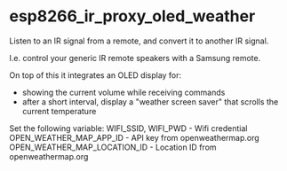 # esp8266_ir_proxy_oled_weather

Listen to an IR signal from a remote, and convert it to another IR signal.

I.e. control your generic IR remote speakers with a Samsung remote.

On top of this it integrates an OLED display for:
- showing the current volume while receiving commands
- after a short interval, display a "weather screen saver" that scrolls the current temperature

Set the following variable:
WIFI_SSID, WIFI_PWD - Wifi credential
OPEN_WEATHER_MAP_APP_ID - API key from openweathermap.org
OPEN_WEATHER_MAP_LOCATION_ID - Location ID from openweathermap.org
